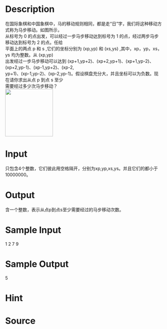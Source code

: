 
# Description

<div class="content"><p></p>
<div>在国际象棋和中国象棋中，马的移动规则相同，都是走“日”字，我们将这种移动方式称为马步移动。如图所示，</div>
<div>从标号为 0 的点出发，可以经过一步马步移动达到标号为 1 的点，经过两步马步移动达到标号为 2 的点。任给</div>
<div>平面上的两点 p 和 s ,它们的坐标分别为 (xp,yp) 和 (xs,ys) ,其中，xp，yp，xs，ys 均为整数。从 (xp,yp) </div>
<div>出发经过一步马步移动可以达到 (xp+1,yp+2)、(xp+2,yp+1)、(xp+1,yp-2)、(xp+2,yp-1)、(xp-1,yp+2)、(xp-2,</div>
<div>yp+1)、(xp-1,yp-2)、(xp-2,yp-1)。假设棋盘充分大，并且坐标可以为负数。现在请你求出从点 p 到点 s 至少</div>
<div>需要经过多少次马步移动？</div>
<div><img src="source/bzoj/1193/img/aHR0cHM6Ly9seWRzeS5jb20vSnVkZ2VPbmxpbmUvdXBsb2FkLzIwMTYwNi9ob3JzZS5wbmc=.png" width="153" height="152" alt=""/></div></div>

# Input

<div class="content"><p>只包含4个整数，它们彼此用空格隔开，分别为xp,yp,xs,ys。并且它们的都小于10000000。</p></div>

# Output

<div class="content"><p>含一个整数，表示从点p到点s至少需要经过的马步移动次数。</p></div>

# Sample Input

<div class="content"><span class="sampledata">1 2 7 9</span></div>

# Sample Output

<div class="content"><span class="sampledata">5</span></div>

# Hint

<div class="content"><p></p></div>

# Source

<div class="content"><p><a href="problemset.php?search="></a></p></div>

